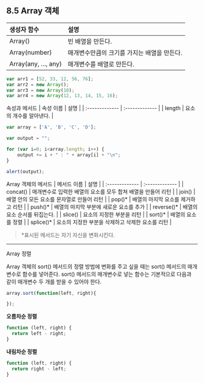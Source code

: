 ## 8.5 Array 객체

| 생성자 함수 | 설명 |
| :------------- | :------------- |
| Array() | 빈 배열을 만든다. |
| Array(number) | 매개변수만큼의 크기를 가지는 배열을 만든다. |
| Array(any, ..., any) | 매개변수를 배열로 만든다. |

```javascript
var arr1 = [52, 33, 12, 56, 76];
var arr2 = new Array();
var arr3 = new Array(10);
var arr4 = new Array(12, 13, 14, 15, 16);
```

속성과 메서드
| 속성 이름 | 설명 |
| :------------- | :------------- |
| length | 요소의 개수를 알아낸다. |

```javascript
var array = ['A', 'B', 'C', 'D'];  

var output = "";  

for (var i=0; i<array.length; i++) {
    output += i + " : " + array[i] + "\n";
}

alert(output);
```
Array 객체의 메서드
| 메서드 이름 | 설명 |
| :------------- | :------------- |
| concat() | 매개변수로 입력한 배열의 요소를 모두 합쳐 배열을 만들어 리턴 |
| join()  | 배열 안의 모든 요소를 문자열로 만들어 리턴  |
| pop()* |  배열의 마지막 요소를 제거하고 리턴 |
| push()* | 배열의 마지막 부분에 새로운 요소를 추가 |
| reverse()*  | 배열의 요소 순서를 뒤집는다. |
| slice() | 요소의 지정한 부분을 리턴 |
| sort()* | 배열의 요소를 정렬 |
| splice()* | 요소의 지정한 부분을 삭제하고 삭제한 요소를 리턴 |

> *표시된 메서드는 자기 자신을 변화시킨다.

---  

Array 정렬

Array 객체의 sort() 메서드의 정렬 방법에 변화를 주고 싶을 때는 sort() 메서드의 매개변수로 함수를 넣어준다. sort() 메서드의 매개변수로 넣는 함수는 기본적으로 다음과 같이 매개변수 두 개를 받을 수 있어야 한다.
```javascript
array.sort(function(left, right){

});
```
**오름차순 정렬**
```javascript
function (left, right) {
  return left - right;
}
```
**내림차순 정렬**
```javascript
function (left, right) {
  return right - left;
}
```